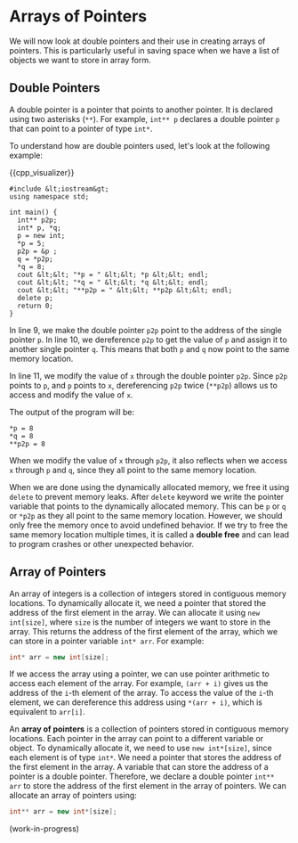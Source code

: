 # Arrays of Pointers 

We will now look at double pointers and their use in creating arrays of pointers. This is particularly useful in saving space when we have a list of objects we want to store in array form. 

## Double Pointers

A double pointer is a pointer that points to another pointer. It is declared using two asterisks (`**`). For example, `int** p` declares a double pointer `p` that can point to a pointer of type `int*`.

To understand how are double pointers used, let's look at the following example:


{{cpp_visualizer}}
 <c-visualizer example="1" lang="cpp">
    <script type="application/json" data-kind="annotation">
      {
      "annotation": { 
        "5": "Declare a double pointer", 
        "6": "Declare two single pointers", 
        "7": "Dynamically allocate an integer", 
        "8": "Modify the value of x through pointer p (x = 5)",
        "9": "Make p2p point to the address of p",
        "10": "Dereference p2p to get the value of p and assign it to q, equivalent to q = p",
        "11": "Modify the value of x through double pointer p2p (x = 8)",
        "12": "Output the value pointed to by p",
        "13": "Output the value pointed to by q",
        "14": "Output the value pointed to by p which is pointer through p2p",
        "15": "Free the dynamically allocated memory"
      },
      "folds": [{ "start": 13, "end": 16 }]
    }
    </script>

    #include &lt;iostream&gt;
    using namespace std;

    int main() {
      int** p2p; 
      int* p, *q;     
      p = new int;  
      *p = 5;
      p2p = &p ; 
      q = *p2p; 
      *q = 8; 
      cout &lt;&lt; "*p = " &lt;&lt; *p &lt;&lt; endl; 
      cout &lt;&lt; "*q = " &lt;&lt; *q &lt;&lt; endl; 
      cout &lt;&lt; "**p2p = " &lt;&lt; **p2p &lt;&lt; endl; 
      delete p; 
      return 0;
    }
  </c-visualizer>

In line 9, we make the double pointer `p2p` point to the address of the single pointer `p`. In line 10, we dereference `p2p` to get the value of `p` and assign it to another single pointer `q`. This means that both `p` and `q` now point to the same memory location.

In line 11, we modify the value of `x` through the double pointer `p2p`. Since `p2p` points to `p`, and `p` points to `x`, dereferencing `p2p` twice (`**p2p`) allows us to access and modify the value of `x`.

The output of the program will be:
```
*p = 8
*q = 8
**p2p = 8
```

When we modify the value of `x` through `p2p`, it also reflects when we access `x` through `p` and `q`, since they all point to the same memory location.

When we are done using the dynamically allocated memory, we free it using `delete` to prevent memory leaks. After `delete` keyword we write the pointer variable that points to the dynamically allocated memory. This can be `p` or `q` or `*p2p` as they all point to the same memory location. However, we should only free the memory once to avoid undefined behavior. If we try to free the same memory location multiple times, it is called a **double free** and can lead to program crashes or other unexpected behavior.

## Array of Pointers

An array of integers is a collection of integers stored in contiguous memory locations. To dynamically allocate it, we need a pointer that stored the address of the first element in the array. We can allocate it using `new int[size]`, where `size` is the number of integers we want to store in the array. This returns the address of the first element of the array, which we can store in a pointer variable `int* arr`. For example:

```cpp
int* arr = new int[size];
```

If we access the array using a pointer, we can use pointer arithmetic to access each element of the array. For example, `(arr + i)` gives us the address of the `i`-th element of the array. To access the value of the `i`-th element, we can dereference this address using `*(arr + i)`, which is equivalent to `arr[i]`.

An **array of pointers** is a collection of pointers stored in contiguous memory locations. Each pointer in the array can point to a different variable or object. To dynamically allocate it, we need to use `new int*[size]`, since each element is of type `int*`. We need a pointer that stores the address of the first element in the array. A variable that can store the address of a pointer is a double pointer. Therefore, we declare a double pointer `int** arr` to store the address of the first element in the array of pointers. We can allocate an array of pointers using:

```cpp
int** arr = new int*[size];
```

(work-in-progress)
  